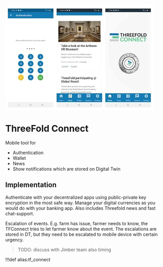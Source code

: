 ![](img/tfconnect.jpg)

# ThreeFold Connect

Mobile tool for

- Authentication
- Wallet
- News
- Show notifications which are stored on Digital Twin

## Implementation

Authenticate with your decentralized apps using public-private key encryption in the most safe way. Manage your digital currencies as you would do with your banking app. Also includes Threefold news and fast chat-support.

Escalation of events. E.g. farm has issue, farmer needs to know, the TFConnect tries to let farmer know about the event. The escalations are stored in DT, but they need to be escalated to mobile device with certain urgency.

> TODO: discuss with Jimber team also timing

!!!def  alias:tf_connect